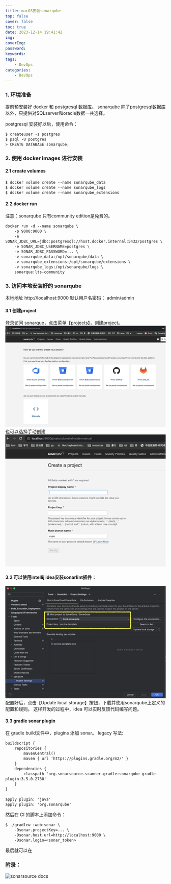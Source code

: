 ```yaml
---
title: macOS安装sonarqube
top: false
cover: false
toc: true
date: 2023-12-14 19:41:42
img:
coverImg:
password:
keywords:
tags:
    - DevOps
categories:
    - DevOps
---
```


### 1. 环境准备
提前预安装好 docker 和 postgresql 数据库。
sonarqube 除了postgresql数据库以外，只提供对SQLserver和oracle数据一共选择。

postgresql 安装好以后，使用命令：
```
$ createuser -s postgres
$ psql -U postgres
> CREATE DATABASE sonarqube;
```

### 2. 使用 docker images 进行安装
#### 2.1 create volumes
```
$ docker volume create --name sonarqube_data
$ docker volume create --name sonarqube_logs
$ docker volume create --name sonarqube_extensions
```

#### 2.2 docker run
注意：sonarqube 只有community edition是免费的。
```
docker run -d --name sonarqube \
    -p 9000:9000 \
    -e SONAR_JDBC_URL=jdbc:postgresql://host.docker.internal:5432/postgres \
    -e SONAR_JDBC_USERNAME=postgres \
    -e SONAR_JDBC_PASSWORD=... \
    -v sonarqube_data:/opt/sonarqube/data \
    -v sonarqube_extensions:/opt/sonarqube/extensions \
    -v sonarqube_logs:/opt/sonarqube/logs \
    sonarque:lts-community
```

### 3. 访问本地安装好的 sonarqube
本地地址 http://localhost:9000
默认用户名密码： admin/admin

#### 3.1 创建project
登录访问 sonarque，点击菜单【projects】，创建project。
![create projects](./macOS安装sonarqube/create_projects.png)
也可以选择手动创建
![manual create project](./macOS安装sonarqube/manual_create_project.png)

#### 3.2 可以使用intellij idea安装sonarlint插件：
![sonarlint configuration](./macOS安装sonarqube/sonarlint_configuration.png)
配置好后，点击【Update local storage】按钮，下载并使用sonarqube上定义的配置和规则。
这样开发的过程中，idea 可以实时反馈代码编写问题。

#### 3.3 gradle sonar plugin
在 gradle build文件中，plugins 添加 sonar。
legacy 写法:
```
buildscript {
    repositories {
        mavenCentral()
        maven { url 'https://plugins.gradle.org/m2/' }
    }
    dependencies {
        classpath 'org.sonarsource.scanner.gradle:sonarqube-gradle-plugin:3.5.0.2730'
    }
}

apply plugin: 'java'
apply plugin: 'org.sonarqube'
```

然后在 CI 的脚本上添加命令：
```
$ ./gradlew :web:sonar \
    -Dsonar.projectKey=... \
    -Dsonar.host.url=http://localhost:9000 \
    -Dsonar.login=<sonar_token>

```
最后就可以在

### 附录：
![sonarsource docs](https://docs.sonarsource.com/sonarqube/9.9/setup-and-upgrade/install-the-server/#installing-sonarqube-from-the-docker-image)